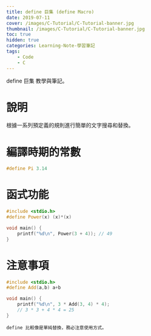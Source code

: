```yaml
---
title: define 巨集 (define Macro)
date: 2019-07-11
cover: /images/C-Tutorial/C-Tutorial-banner.jpg
thumbnail: /images/C-Tutorial/C-Tutorial-banner.jpg
toc: true
hidden: true
categories: Learning-Note-學習筆記
tags:
    - Code
    - C
---
```


define 巨集 教學與筆記。

<!-- more -->

# 說明

根據一系列預定義的規則進行簡單的文字搜尋和替換。

# 編譯時期的常數

```cpp
#define Pi 3.14
```

# 函式功能

```cpp
#include <stdio.h>
#define Power(x) (x)*(x)

void main() {
    printf("%d\n", Power(3 + 4)); // 49
}
```

# 注意事項

```cpp
#include <stdio.h>
#define Add(a,b) a+b

void main() {
    printf("%d\n", 3 * Add(3, 4) * 4);
    // 3 * 3 + 4 * 4 = 25
}
```

`define 比較像是單純替換，務必注意使用方式。`